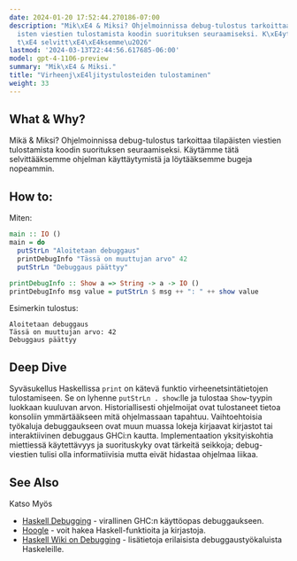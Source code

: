 ```yaml
---
date: 2024-01-20 17:52:44.270186-07:00
description: "Mik\xE4 & Miksi? Ohjelmoinnissa debug-tulostus tarkoittaa tilap\xE4\
  isten viestien tulostamista koodin suorituksen seuraamiseksi. K\xE4yt\xE4mme t\xE4\
  t\xE4 selvitt\xE4\xE4ksemme\u2026"
lastmod: '2024-03-13T22:44:56.617685-06:00'
model: gpt-4-1106-preview
summary: "Mik\xE4 & Miksi."
title: "Virheenj\xE4ljitystulosteiden tulostaminen"
weight: 33
---
```


## What & Why?
Mikä & Miksi?
Ohjelmoinnissa debug-tulostus tarkoittaa tilapäisten viestien tulostamista koodin suorituksen seuraamiseksi. Käytämme tätä selvittääksemme ohjelman käyttäytymistä ja löytääksemme bugeja nopeammin.

## How to:
Miten:
```Haskell
main :: IO ()
main = do
  putStrLn "Aloitetaan debuggaus"
  printDebugInfo "Tässä on muuttujan arvo" 42
  putStrLn "Debuggaus päättyy"

printDebugInfo :: Show a => String -> a -> IO ()
printDebugInfo msg value = putStrLn $ msg ++ ": " ++ show value
```

Esimerkin tulostus:
```
Aloitetaan debuggaus
Tässä on muuttujan arvo: 42
Debuggaus päättyy
```

## Deep Dive
Syväsukellus
Haskellissa `print` on kätevä funktio virheenetsintätietojen tulostamiseen. Se on lyhenne `putStrLn . show`:lle ja tulostaa `Show`-tyypin luokkaan kuuluvan arvon. Historiallisesti ohjelmoijat ovat tulostaneet tietoa konsoliin ymmärtääkseen mitä ohjelmassaan tapahtuu. Vaihtoehtoisia työkaluja debuggaukseen ovat muun muassa lokeja kirjaavat kirjastot tai interaktiivinen debuggaus GHCi:n kautta. Implementaation yksityiskohtia miettiessä käytettävyys ja suorituskyky ovat tärkeitä seikkoja; debug-viestien tulisi olla informatiivisia mutta eivät hidastaa ohjelmaa liikaa.

## See Also
Katso Myös
- [Haskell Debugging](https://downloads.haskell.org/~ghc/latest/docs/html/users_guide/debugging.html) - virallinen GHC:n käyttöopas debuggaukseen.
- [Hoogle](https://hoogle.haskell.org/) - voit hakea Haskell-funktioita ja kirjastoja.
- [Haskell Wiki on Debugging](https://wiki.haskell.org/Debugging) - lisätietoja erilaisista debuggaustyökaluista Haskeleille.

